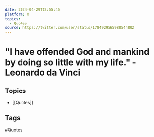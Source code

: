 ```yaml
---
date: 2024-04-29T12:55:45
platform: X
topics:
  - Quotes
source: https://twitter.com/user/status/1784929565988544802
---
```

# "I have offended God and mankind by doing so little with my life." - Leonardo da Vinci

## Topics
- [[Quotes]]

## Tags
#Quotes